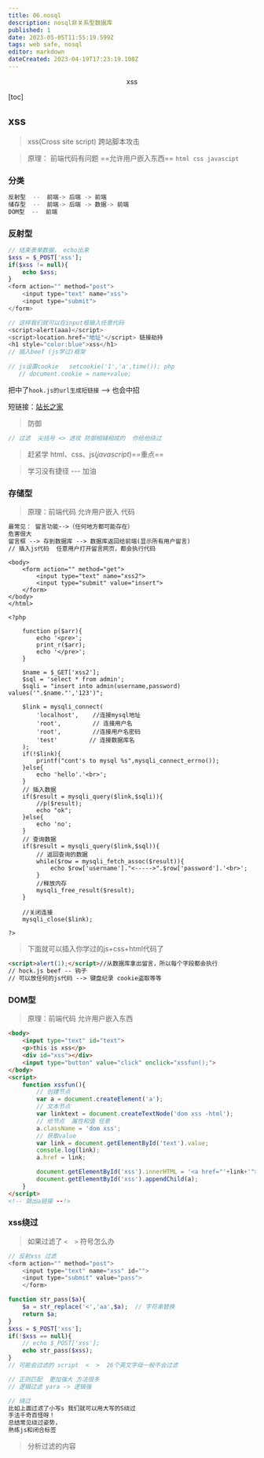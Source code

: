 ```yaml
---
title: 06.nosql
description: nosql非关系型数据库
published: 1
date: 2023-05-05T11:55:19.599Z
tags: web safe, nosql
editor: markdown
dateCreated: 2023-04-19T17:23:19.108Z
---
```


<center>xss</center>

[toc]

## xss

> xss(Cross site script)  跨站脚本攻击

> 原理： 前端代码有问题 ==允许用户嵌入东西== `html css javascipt`



### 分类

```js
反射型  --  前端-> 后端 -> 前端
储存型  --  前端-> 后端 -> 数据-> 前端
DOM型  --  前端
```



### 反射型

```php
// 结束表单数据， echo出来
$xss = $_POST['xss'];
if($xss != null){
    echo $xss;
}
<form action="" method="post">
    <input type="text" name="xss"> 
    <input type="submit">
</form>

// 这样我们就可以在input框输入任意代码 
<script>alert(aaa)</script>
<script>location.href="地址"</script> 链接劫持
<h1 style="color:blue">xss</h1>
// 插入beef (js学过)框架
    
// js设置cookie   setcookie('1','a',time()); php
   // document.cookie = name+value;
```

把中了`hook.js的url生成短链接` --> 也会中招

短链接：[站长之家](http://tool.chinaz.com/Tools/dwz.aspx)



> 防御

```php
// 过滤  尖括号 <> 进攻 防御相辅相成的  你给他绕过
```

> 赶紧学 html、css、js(*javascript*)==重点==

> 学习没有捷径  --- 加油



### 存储型

> 原理：前端代码 允许用户嵌入 代码

```tex
最常见： 留言功能-->（任何地方都可能存在）
危害很大
留言框 --> 存到数据库 --> 数据库返回给前端(显示所有用户留言)
// 插入js代码  任意用户打开留言网页，都会执行代码
```

```php+HTML
<body>
    <form action="" method="get">
        <input type="text" name="xss2">
        <input type="submit" value="insert">
    </form>
</body>
</html>

<?php

    function p($arr){
        echo '<pre>';
        print_r($arr);
        echo '</pre>';
    }

    $name = $_GET['xss2'];
    $sql = 'select * from admin';
    $sqli = "insert into admin(username,password) values('".$name."','123')";

    $link = mysqli_connect(
        'localhost',    //连接mysql地址
        'root',         // 连接用户名
        'root',         //连接用户名密码
        'test'         // 连接数据库名
    );
    if(!$link){
        printf("cont's to mysql %s",mysqli_connect_errno());
    }else{
        echo 'hello'.'<br>';
    }
    // 插入数据
    if($result = mysqli_query($link,$sqli)){
        //p($result);
        echo "ok";
    }else{
        echo 'no';
    }
    // 查询数据
    if($result = mysqli_query($link,$sql)){
        // 返回查询的数据
        while($row = mysqli_fetch_assoc($result)){
            echo $row['username']."<----->".$row['password'].'<br>';
        }
        //释放内存
        mysqli_free_result($result);
    }

    //关闭连接
    mysqli_close($link);

?>
```

> 下面就可以插入你学过的js+css+html代码了

```html
<script>alert(1);</script>//从数据库拿出留言，所以每个字段都会执行
// hock.js beef -- 钩子
// 可以放任何的js代码 --> 键盘纪录 cookie盗取等等
```



### DOM型

> 原理：前端代码 允许用户嵌入东西

```html
<body>
    <input type="text" id="text">
    <p>this is xss</p>
    <div id="xss"></div>
    <input type="button" value="click" onclick="xssfun();">
</body>
<script>
    function xssfun(){
        // 创建节点
        var a = document.createElement('a');
        // 文本节点
        var linktext = document.createTextNode('dom xss -html');
        // 给节点  属性和值 任意
        a.className = 'dom xss';
        // 获取value
        var link = document.getElementById('text').value;
        console.log(link);
        a.href = link;

        document.getElementById('xss').innerHTML = '<a href="'+link+'">'+linktext.textContent+'</a>';
        document.getElementById('xss').appendChild(a);
    }
</script>
<!-- 跳出a链接 --!>
```



### xss绕过

> 如果过滤了 `<  >` 符号怎么办

```php
// 反射xss 过滤
<form action="" method="post">
    <input type="text" name="xss" id="">
    <input type="submit" value="pass">
    </form>

function str_pass($a){
    $a = str_replace('<','aa',$a);  // 字符串替换
    return $a;
} 
$xss = $_POST['xss'];
if(!$xss == null){
    // echo $_POST['xss'];
    echo str_pass($xss);
}
// 可能会过滤的 script  <  >  26个英文字母一般不会过滤

// 正则匹配  更加强大 方法很多
// 逻辑过滤 yara -> 逻辑强
```

```php
// 绕过
比如上面过滤了小写s 我们就可以用大写的S绕过
手法千奇百怪呀！
总结常见绕过姿势，
熟练js和闭合标签    
```

> 分析过滤的内容





























